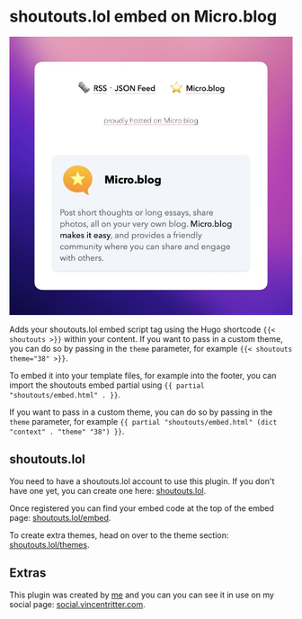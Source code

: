 # shoutouts.lol embed on Micro.blog

![shoutouts.lol embed on Micro.blog](docs/shoutout-embed-in-footer.jpg)

Adds your shoutouts.lol embed script tag using the Hugo shortcode `{{< shoutouts >}}` within your content. If you want to pass in a custom theme, you can do so by passing in the `theme` parameter, for example `{{< shoutouts theme="38" >}}`.

To embed it into your template files, for example into the footer, you can import the shoutouts embed partial using `{{ partial "shoutouts/embed.html" . }}`.

If you want to pass in a custom theme, you can do so by passing in the `theme` parameter, for example `{{ partial "shoutouts/embed.html" (dict "context" . "theme" "38") }}`.

## shoutouts.lol

You need to have a shoutouts.lol account to use this plugin. If you don't have one yet, you can create one here: [shoutouts.lol](https://shoutouts.lol).

Once registered you can find your embed code at the top of the embed page: [shoutouts.lol/embed](https://shoutouts.lol/embed).

To create extra themes, head on over to the theme section: [shoutouts.lol/themes](https://shoutouts.lol/themes).

## Extras

This plugin was created by [me](https://vincentritter.com)  and you can you can see it in use on my social page: [social.vincentritter.com](https://social.vincentritter.com).